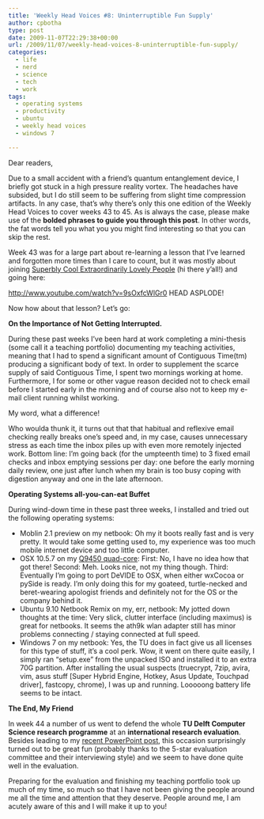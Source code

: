 ```yaml
---
title: 'Weekly Head Voices #8: Uninterruptible Fun Supply'
author: cpbotha
type: post
date: 2009-11-07T22:29:38+00:00
url: /2009/11/07/weekly-head-voices-8-uninterruptible-fun-supply/
categories:
  - life
  - nerd
  - science
  - tech
  - work
tags:
  - operating systems
  - productivity
  - ubuntu
  - weekly head voices
  - windows 7

---
```

Dear readers,

Due to a small accident with a friend&#8217;s quantum entanglement device, I briefly got stuck in a high pressure reality vortex. The headaches have subsided, but I do still seem to be suffering from slight time compression artifacts. In any case, that&#8217;s why there&#8217;s only this one edition of the Weekly Head Voices to cover weeks 43 to 45. As is always the case, please make use of the **bolded phrases to guide you through this post**. In other words, the fat words tell you what you you might find interesting so that you can skip the rest.

Week 43 was for a large part about re-learning a lesson that I&#8217;ve learned and forgotten more times than I care to count, but it was mostly about joining [Superbly Cool Extraordinarily Lovely People][1] (hi there y&#8217;all!) and going here:

<span style="background-color: #ffffff;">http://www.youtube.com/watch?v=9sOxfcWlGr0 HEAD ASPLODE!</span>

Now how about that lesson? Let&#8217;s go:

**On the Importance of Not Getting Interrupted.**

During these past weeks I&#8217;ve been hard at work completing a mini-thesis (some call it a teaching portfolio) documenting my teaching activities, meaning that I had to spend a significant amount of Contiguous Time(tm) producing a significant body of text. In order to supplement the scarce supply of said Contiguous Time, I spent two mornings working at home. Furthermore, I for some or other vague reason decided not to check email before I started early in the morning and of course also not to keep my e-mail client running whilst working.

My word, what a difference!

Who woulda thunk it, it turns out that that habitual and reflexive email checking really breaks one&#8217;s speed and, in my case, causes unnecessary stress as each time the inbox piles up with even more remotely injected work. Bottom line: I&#8217;m going back (for the umpteenth time) to 3 fixed email checks and inbox emptying sessions per day: one before the early morning daily review, one just after lunch when my brain is too busy coping with digestion anyway and one in the late afternoon.

**Operating Systems all-you-can-eat Buffet**

During wind-down time in these past three weeks, I installed and tried out the following operating systems:

  * <span style="background-color: #ffffff;">Moblin 2.1 preview on my netbook: Oh my it boots really fast and is very pretty. It would take some getting used to, my experience was too much mobile internet device and too little computer.</span>
  * <span style="background-color: #ffffff;">OSX 10.5.7 on my <a title="my q9450 blog post" href="http://cpbotha.net/2008/07/15/pleasure-apparatus-2008/">Q9450 quad-core</a>: First: No, I have no idea how that got there! Second: Meh. Looks nice, not my thing though. Third: Eventually I&#8217;m going to port DeVIDE to OSX, when either wxCocoa or pySide is ready. I&#8217;m only doing this for my goateed, turtle-necked and beret-wearing apologist friends and definitely not for the OS or the company behind it.</span>
  * <span style="background-color: #ffffff;">Ubuntu 9.10 Netbook Remix on my, err, netbook: My jotted down thoughts at the time: Very slick, clutter interface (including maximus) is great for netbooks. It seems the ath9k wlan adapter still has minor problems connecting / staying connected at full speed.</span>
  * <span style="background-color: #ffffff;">Windows 7 on my netbook: Yes, the TU does in fact give us all licenses for this type of stuff, it&#8217;s a cool perk. Wow, it went on there quite easily, I simply ran &#8220;setup.exe&#8221; from the unpacked ISO and installed it to an extra 70G partition. After installing the usual suspects (truecrypt, 7zip, avira, vim, asus stuff [Super Hybrid Engine, Hotkey, Asus Update, Touchpad driver], fastcopy, chrome), I was up and running. Looooong battery life seems to be intact.</span>

**The End, My Friend**

<span style="background-color: #ffffff;">In week 44 a number of us went to defend the whole <strong>TU Delft Computer Science research programme</strong> at an <strong>international research evaluation</strong>. Besides leading to my <a title="powerpoint 2007 two tricks post" href="http://cpbotha.net/2009/10/31/two-powerpoint-2007-tricks-that-could-save-your-life/">recent PowerPoint post</a>, this occasion surprisingly turned out to be great fun (probably thanks to the 5-star evaluation committee and their interviewing style) and we seem to have done quite well in the evaluation.</span>

Preparing for the evaluation and finishing my teaching portfolio took up much of my time, so much so that I have not been giving the people around me all the time and attention that they deserve. People around me, I am acutely aware of this and I will make it up to you!

 [1]: http://cpbotha.net/2009/08/29/starting-today-head-voices-every-week/ "The same people are mentioned in a previous post..."